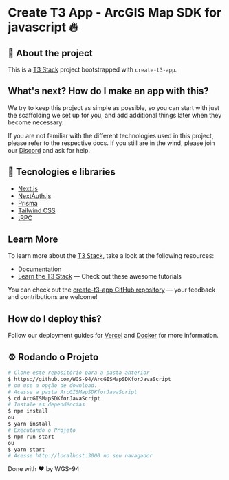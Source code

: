# Create T3 App - ArcGIS Map SDK for javascript 🔥

## 🚀 About the project

This is a [T3 Stack](https://create.t3.gg/) project bootstrapped with `create-t3-app`.

## What's next? How do I make an app with this?

We try to keep this project as simple as possible, so you can start with just the scaffolding we set up for you, and add additional things later when they become necessary.

<!-- ## 🖼️ Imagens do Desafio 

<div align="center">
  <img src="https://user-images.githubusercontent.com/87288949/202867463-e2ef9b8b-fe24-4dae-baff-15a8ed6dd49c.PNG" alt="home">
</div> 
-->

If you are not familiar with the different technologies used in this project, please refer to the respective docs. If you still are in the wind, please join our [Discord](https://t3.gg/discord) and ask for help.

## 🧰 Tecnologies e libraries

- [Next.js](https://nextjs.org)
- [NextAuth.js](https://next-auth.js.org)
- [Prisma](https://prisma.io)
- [Tailwind CSS](https://tailwindcss.com)
- [tRPC](https://trpc.io)

## Learn More

To learn more about the [T3 Stack](https://create.t3.gg/), take a look at the following resources:

- [Documentation](https://create.t3.gg/)
- [Learn the T3 Stack](https://create.t3.gg/en/faq#what-learning-resources-are-currently-available) — Check out these awesome tutorials

You can check out the [create-t3-app GitHub repository](https://github.com/t3-oss/create-t3-app) — your feedback and contributions are welcome!

## How do I deploy this?

Follow our deployment guides for [Vercel](https://create.t3.gg/en/deployment/vercel) and [Docker](https://create.t3.gg/en/deployment/docker) for more information.

## ⚙️ Rodando o Projeto
```bash
# Clone este repositório para a pasta anterior
$ https://github.com/WGS-94/ArcGISMapSDKforJavaScript
# ou use a opção de download.
# Acesse a pasta ArcGISMapSDKforJavaScript
$ cd ArcGISMapSDKforJavaScript
# Instale as dependências
$ npm install
ou
$ yarn install
# Executando o Projeto
$ npm run start
ou
$ yarn start
# Acesse http://localhost:3000 no seu navagador
```
Done with ♥ by WGS-94
